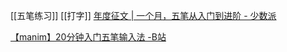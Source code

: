 [[五笔练习]]
[[打字]]
[年度征文 | 一个月，五笔从入门到进阶 - 少数派](https://sspai.com/post/71520)

[【manim】20分钟入门五笔输入法 -B站](https://www.bilibili.com/video/BV1gK4y1H7rr/)

